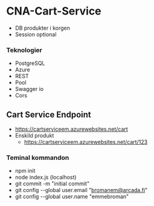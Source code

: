 # CNA-Cart-Service
* DB produkter i korgen
* Session optional

### Teknologier
* PostgreSQL
* Azure
* REST
* Pool
* Swagger io
* Cors

## Cart Service Endpoint
* https://cartserviceem.azurewebsites.net/cart
* Enskild produkt
  * https://cartserviceem.azurewebsites.net/cart/123


### Teminal kommandon
* npm init 
* node index.js (localhost)
* git commit -m "initial commit"
* git config --global user.email "bromanem@arcada.fi"
* git config --global user.name "emmebroman"

